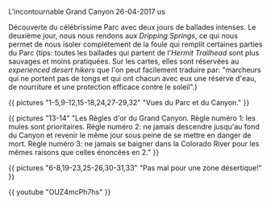 L'incontournable Grand Canyon
26-04-2017
us

Découverte du célébrissime Parc avec deux jours de ballades intenses. Le deuxième jour, nous nous rendons aux *Dripping Springs*, ce qui nous permet de nous isoler complétement de la foule qui remplit certaines parties du Parc (tips: toutes les ballades qui partent de l'*Hermit Trailhead* sont plus sauvages et moins pratiquées. Sur les cartes, elles sont réservées au *experienced desert hikers* que l'on peut facilement traduire par: "marcheurs qui ne portent pas de tongs et qui ont chacun avec eux une réserve d'eau, de nourriture et une protection efficace contre le soleil".)

{{ pictures "1-5,9-12,15-18,24,27-29,32" "Vues du Parc et du Canyon." }}

{{ pictures "13-14" "Les Règles d'or du Grand Canyon. Règle numéro 1: les mules sont prioritaires. Règle numéro 2: ne jamais descendre jusqu'au fond du Canyon et revenir le même jour sous peine de se mettre en danger de mort. Règle numéro 3: ne jamais se baigner dans la Colorado River pour les mêmes raisons que celles énoncées en 2." }}

{{ pictures "6-8,19-23,25-26,30-31,33" "Pas mal pour une zone désertique!" }}

<div class="center">
  {{ youtube "OUZ4mcPh7hs" }}
</div>

